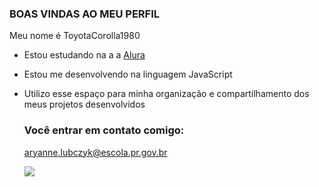### BOAS VINDAS AO MEU PERFIL

Meu nome é ToyotaCorolla1980

- Estou estudando na a a [Alura](https://www.alura.com.br)
- Estou me desenvolvendo na linguagem JavaScript
- Utilizo esse espaço para minha organização e compartilhamento dos meus projetos desenvolvidos

  ### Você entrar em contato comigo:

  aryanne.lubczyk@escola.pr.gov.br

  ![](https://media.tenor.com/-NcCLwVdQ2UAAAAd/hourse.gif)
